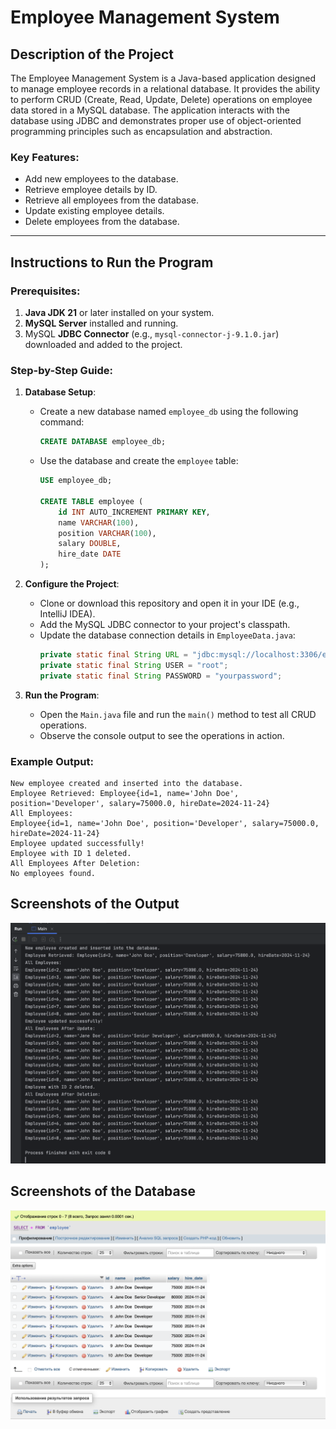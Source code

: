 # Employee Management System

## Description of the Project
The Employee Management System is a Java-based application designed to manage employee records in a relational database. It provides the ability to perform CRUD (Create, Read, Update, Delete) operations on employee data stored in a MySQL database. The application interacts with the database using JDBC and demonstrates proper use of object-oriented programming principles such as encapsulation and abstraction.

### Key Features:
- Add new employees to the database.
- Retrieve employee details by ID.
- Retrieve all employees from the database.
- Update existing employee details.
- Delete employees from the database.

---

## Instructions to Run the Program

### Prerequisites:
1. **Java JDK 21** or later installed on your system.
2. **MySQL Server** installed and running.
3. MySQL **JDBC Connector** (e.g., `mysql-connector-j-9.1.0.jar`) downloaded and added to the project.

### Step-by-Step Guide:

1. **Database Setup**:
   - Create a new database named `employee_db` using the following command:
     ```sql
     CREATE DATABASE employee_db;
     ```
   - Use the database and create the `employee` table:
     ```sql
     USE employee_db;

     CREATE TABLE employee (
         id INT AUTO_INCREMENT PRIMARY KEY,
         name VARCHAR(100),
         position VARCHAR(100),
         salary DOUBLE,
         hire_date DATE
     );
     ```

2. **Configure the Project**:
   - Clone or download this repository and open it in your IDE (e.g., IntelliJ IDEA).
   - Add the MySQL JDBC connector to your project's classpath.
   - Update the database connection details in `EmployeeData.java`:
     ```java
     private static final String URL = "jdbc:mysql://localhost:3306/employee_db";
     private static final String USER = "root";
     private static final String PASSWORD = "yourpassword";
     ```

3. **Run the Program**:
   - Open the `Main.java` file and run the `main()` method to test all CRUD operations.
   - Observe the console output to see the operations in action.

### Example Output:
```plaintext
New employee created and inserted into the database.
Employee Retrieved: Employee{id=1, name='John Doe', position='Developer', salary=75000.0, hireDate=2024-11-24}
All Employees:
Employee{id=1, name='John Doe', position='Developer', salary=75000.0, hireDate=2024-11-24}
Employee updated successfully!
Employee with ID 1 deleted.
All Employees After Deletion:
No employees found.
```

## Screenshots of the Output

![pic1.png](src%2Fpic1.png)

## Screenshots of the Database

![pic2.png](src%2Fpic2.png)
